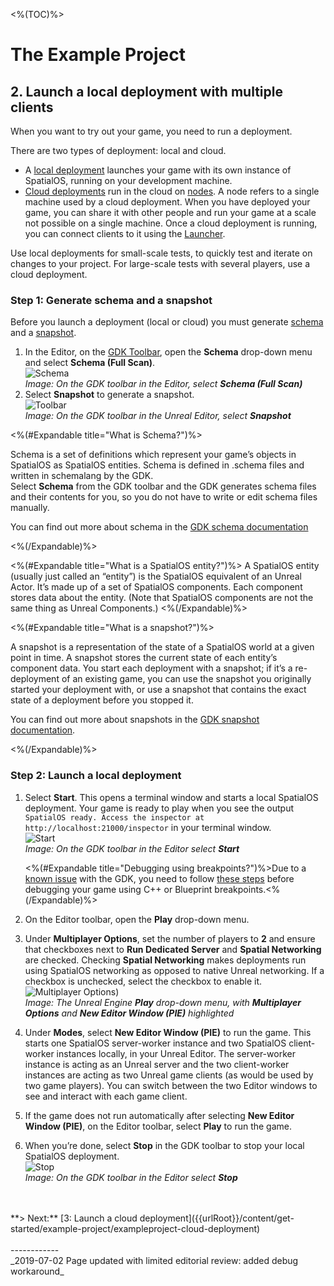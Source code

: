 <%(TOC)%>
# The Example Project 

## 2.  Launch a local deployment with multiple clients

When you want to try out your game, you need to run a deployment. 

There are two types of deployment: local and cloud.

- A [local deployment]({{urlRoot}}/content/glossary#deployment) launches your game with its own instance of SpatialOS, running on your development machine. 
- [Cloud deployments]({{urlRoot}}/content/glossary#deployment) run in the cloud on [nodes]({{urlRoot}}/content/glossary#node). A node refers to a single machine used by a cloud deployment. When you have deployed your game, you can share it with other people and run your game at a scale not possible on a single machine. Once a cloud deployment is running, you can connect clients to it using the [Launcher]({{urlRoot}}/content/glossary#launcher).

Use local deployments for small-scale tests, to quickly test and iterate on changes to your project. For large-scale tests with several players, use a cloud deployment. 

### Step 1: Generate schema and a snapshot

Before you launch a deployment (local or cloud) you must generate [schema]({{urlRoot}}/content/spatialos-concepts/schema-and-snapshots#schema) and a [snapshot]({{urlRoot}}/content/spatialos-concepts/schema-and-snapshots#snapshots). 

1. In the Editor, on the [GDK Toolbar]({{urlRoot}}/content/toolbars), open the **Schema** drop-down menu and select **Schema (Full Scan)**. <br/>
   ![Schema]({{assetRoot}}assets/screen-grabs/toolbar/schema-button-full-scan.png)<br/>
   _Image: On the GDK toolbar in the Editor, select **Schema (Full Scan)**_
   </br>
1. Select **Snapshot** to generate a snapshot.<br/>
   ![Toolbar]({{assetRoot}}assets/screen-grabs/toolbar/snapshot-button.png)<br/>
   _Image: On the GDK toolbar in the Unreal Editor, select **Snapshot**_<br/>

<%(#Expandable title="What is Schema?")%>

Schema is a set of definitions which represent your game’s objects in SpatialOS as SpatialOS entities. Schema is defined in .schema files and written in schemalang by the GDK.</br>
Select **Schema** from the GDK toolbar and the GDK generates schema files and their contents for you, so you do not have to write or edit schema files manually.

You can find out more about schema in the [GDK schema documentation]({{urlRoot}}/content/how-to-use-schema)

<%(/Expandable)%>

<%(#Expandable title="What is a SpatialOS entity?")%>
A SpatialOS entity (usually just called an “entity”) is the SpatialOS equivalent of  an Unreal Actor. It’s made up of a set of SpatialOS components. Each component stores data about the entity. (Note that SpatialOS components are not the same thing as Unreal Components.)
<%(/Expandable)%>

<%(#Expandable title="What is  a snapshot?")%>

A snapshot is a representation of the state of a SpatialOS world at a given point in time. A snapshot stores the current state of each entity’s component data. You start each deployment with a snapshot; if it’s a re-deployment of an existing game, you can use the snapshot you originally started your deployment with, or use a snapshot that contains the exact state of a deployment before you stopped it.

You can find out more about snapshots in the [GDK snapshot documentation]({{urlRoot}}/content/how-to-use-snapshots).

<%(/Expandable)%>
   
### Step 2: Launch a local deployment

   
1. Select **Start**. This opens a terminal window and starts a local SpatialOS deployment. Your game is ready to play when you see the output `SpatialOS ready. Access the inspector at http://localhost:21000/inspector` in your terminal window.<br/>
   ![Start]({{assetRoot}}assets/screen-grabs/toolbar/start-button.png)<br/>
   _Image: On the GDK toolbar in the Editor select **Start**_</br>

    <%(#Expandable title="Debugging using breakpoints?")%>Due to a [known issue](https://github.com/spatialos/UnrealGDK/issues/940) with the GDK, you need to follow [these steps]({{urlRoot}}/content/troubleshooting#q-my-worker-instances-are-being-disconnected-from-the-spatialos-runtime-unexpectedly-while-debugging-locally) before debugging your game using C++ or Blueprint breakpoints.<%(/Expandable)%>

4. On the Editor toolbar, open the **Play** drop-down menu.
5. Under **Multiplayer Options**, set the number of players to **2** and ensure that checkboxes next to **Run Dedicated Server** and **Spatial Networking** are checked. Checking **Spatial Networking** makes deployments run using SpatialOS networking as opposed to native Unreal networking. If a checkbox is unchecked, select the checkbox to enable it.<br/>
   ![Multiplayer Options]({{assetRoot}}assets/set-up-template/template-multiplayer-options.png))<br/>
   _Image: The Unreal Engine **Play** drop-down menu, with **Multiplayer Options** and **New Editor Window (PIE)** highlighted_</br>
1. Under **Modes**, select **New Editor Window (PIE)** to run the game. This starts one SpatialOS server-worker instance and two SpatialOS client-worker instances locally, in your Unreal Editor.
   The server-worker instance is acting as an Unreal server and the two client-worker instances are acting as two Unreal game clients (as would be used by two game players).
   You can switch between the two Editor windows to see and interact with each game client. 
1. If the game does not run automatically after selecting **New Editor Window (PIE)**, on the Editor toolbar, select **Play** to run the game.
1. When you’re done, select **Stop** in the GDK toolbar to stop your local SpatialOS deployment.<br/>
   ![Stop]({{assetRoot}}assets/screen-grabs/toolbar/stop-button.png)<br/>
   _Image: On the GDK toolbar in the Editor select **Stop**_
</br>
</br>
**> Next:** [3: Launch a cloud deployment]({{urlRoot}}/content/get-started/example-project/exampleproject-cloud-deployment) 

<br/>
<br/>------------<br/>
_2019-07-02 Page updated with limited editorial review: added debug workaround_
